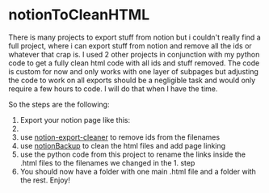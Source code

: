# notionToCleanHTML


There is many projects to export stuff from notion but i couldn't really find a full project, where i can export stuff from notion and remove all the ids or whatever that crap is.
I used 2 other projects in conjunction with my python code to get a fully clean html code with all ids and stuff removed.
The code is custom for now and only works with one layer of subpages but adjusting the code to work on all exports should be a negligible task and would only require a few hours to code. I will do that when I have the time. 

So the steps are the following:

1. Export your notion page like this:
2. 
1. use [notion-export-cleaner](https://github.com/Mrpye/notion-export-cleaner) to remove ids from the filenames
2. use [notionBackup](https://github.com/sueszli/notionBackup) to clean the html files and add page linking
3. use the python code from this project to rename the links inside the .html files to the filenames we changed in the 1. step
4. You should now have a folder with one main .html file and a folder with the rest. Enjoy!
